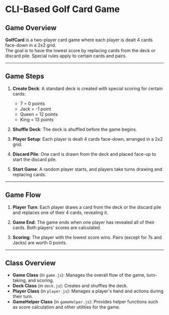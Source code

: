 # CLI-Based Golf Card Game

## Game Overview
**GolfCard** is a two-player card game where each player is dealt 4 cards face-down in a 2x2 grid.  
The goal is to have the lowest score by replacing cards from the deck or discard pile. Special rules apply to certain cards and pairs.

---

## Game Steps

1. **Create Deck**: A standard deck is created with special scoring for certain cards:
   - 7 = 0 points
   - Jack = -1 point
   - Queen = 12 points
   - King = 13 points

2. **Shuffle Deck**: The deck is shuffled before the game begins.

3. **Player Setup**: Each player is dealt 4 cards face-down, arranged in a 2x2 grid.

4. **Discard Pile**: One card is drawn from the deck and placed face-up to start the discard pile.

5. **Start Game**: A random player starts, and players take turns drawing and replacing cards.

---

## Game Flow

1. **Player Turn**: Each player draws a card from the deck or the discard pile and replaces one of their 4 cards, revealing it.

2. **Game End**: The game ends when one player has revealed all of their cards. Both players' scores are calculated.

3. **Scoring**: The player with the lowest score wins. Pairs (except for 7s and Jacks) are worth 0 points.

---

## Class Overview

- **Game Class** (in `game.js`): Manages the overall flow of the game, turn-taking, and scoring.
- **Deck Class** (in `deck.js`): Creates and shuffles the deck.
- **Player Class** (in `player.js`): Manages a player's hand and actions during their turn.
- **GameHelper Class** (in `gameHelper.js`): Provides helper functions such as score calculation and other utilities for the game.
